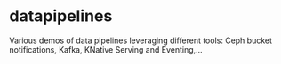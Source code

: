 # datapipelines

Various demos of data pipelines leveraging different tools: Ceph bucket notifications, Kafka, KNative Serving and Eventing,...